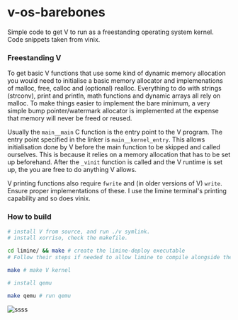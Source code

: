 # v-os-barebones
Simple code to get V to run as a freestanding operating system kernel. Code snippets taken from vinix.

### Freestanding V

To get basic V functions that use some kind of dynamic memory allocation you would need to initialise a basic memory allocator and implemenations of malloc, free, calloc and (optional) realloc. Everything to do with strings (strconv), print and println, math functions and dynamic arrays all rely on malloc. To make things easier to implement the bare minimum, a very simple bump pointer/watermark allocator is implemented at the expense that memory will never be freed or reused.

Usually the `main__main` C function is the entry point to the V program. The entry point specified in the linker is `main__kernel_entry`. This allows initialisation done by V before the main function to be skipped and called ourselves. This is because it relies on a memory allocation that has to be set up beforehand. After the `_vinit` function is called and the V runtime is set up, the you are free to do anything V allows.

V printing functions also require `fwrite` and (in older versions of V) `write`. Ensure proper implementations of these. I use the limine terminal's printing capability and so does vinix.

### How to build

```sh
# install V from source, and run ./v symlink.
# install xorriso, check the makefile.

cd limine/ && make # create the limine-deploy executable
# Follow their steps if needed to allow limine to compile alongside the kernel.

make # make V kernel

# install qemu

make qemu # run qemu
```

![ssss](https://user-images.githubusercontent.com/66291634/186858460-371c3c95-bb38-413e-8a64-b3cd96cec01b.png)
